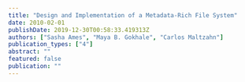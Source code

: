 ```yaml
---
title: "Design and Implementation of a Metadata-Rich File System"
date: 2010-02-01
publishDate: 2019-12-30T00:58:33.419313Z
authors: ["Sasha Ames", "Maya B. Gokhale", "Carlos Maltzahn"]
publication_types: ["4"]
abstract: ""
featured: false
publication: ""
---
```


